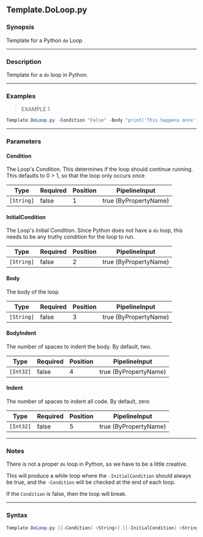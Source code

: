 Template.DoLoop.py
------------------

### Synopsis
Template for a Python `do` Loop

---

### Description

Template for a `do` loop in Python.

---

### Examples
> EXAMPLE 1

```PowerShell
Template.DoLoop.py -Condition "False" -Body "print('This happens once')"
```

---

### Parameters
#### **Condition**
The Loop's Condition.
This determines if the loop should continue running.
This defaults to 0 > 1, so that the loop only occurs once

|Type      |Required|Position|PipelineInput        |
|----------|--------|--------|---------------------|
|`[String]`|false   |1       |true (ByPropertyName)|

#### **InitialCondition**
The Loop's Initial Condition.
Since Python does not have a `do` loop, this needs to be any truthy condition for the loop to run.

|Type      |Required|Position|PipelineInput        |
|----------|--------|--------|---------------------|
|`[String]`|false   |2       |true (ByPropertyName)|

#### **Body**
The body of the loop

|Type      |Required|Position|PipelineInput        |
|----------|--------|--------|---------------------|
|`[String]`|false   |3       |true (ByPropertyName)|

#### **BodyIndent**
The number of spaces to indent the body.
By default, two.

|Type     |Required|Position|PipelineInput        |
|---------|--------|--------|---------------------|
|`[Int32]`|false   |4       |true (ByPropertyName)|

#### **Indent**
The number of spaces to indent all code.
By default, zero

|Type     |Required|Position|PipelineInput        |
|---------|--------|--------|---------------------|
|`[Int32]`|false   |5       |true (ByPropertyName)|

---

### Notes
There is not a proper `do` loop in Python, so we have to be a little creative.

This will produce a while loop where the `-InitialCondition` should always be true,
and the `-Condition` will be checked at the end of each loop.

If the `Condition` is false, then the loop will break.

---

### Syntax
```PowerShell
Template.DoLoop.py [[-Condition] <String>] [[-InitialCondition] <String>] [[-Body] <String>] [[-BodyIndent] <Int32>] [[-Indent] <Int32>] [<CommonParameters>]
```
